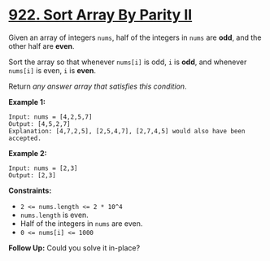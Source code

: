 # [922. Sort Array By Parity II](https://leetcode.com/problems/sort-array-by-parity-ii/)

Given an array of integers `nums`, half of the integers in `nums` are **odd**, and the other half are **even**.

Sort the array so that whenever `nums[i]` is odd, `i` is **odd**, and whenever `nums[i]` is even, `i` is **even**.

Return _any answer array that satisfies this condition_.

**Example 1:**

    Input: nums = [4,2,5,7]
    Output: [4,5,2,7]
    Explanation: [4,7,2,5], [2,5,4,7], [2,7,4,5] would also have been accepted.

**Example 2:**

    Input: nums = [2,3]
    Output: [2,3]

**Constraints:**

-   `2 <= nums.length <= 2 * 10^4`
-   `nums.length` is even.
-   Half of the integers in `nums` are even.
-   `0 <= nums[i] <= 1000`

**Follow Up:** Could you solve it in-place?
